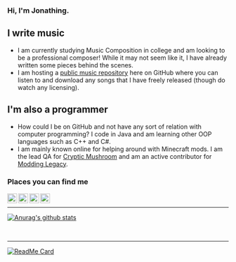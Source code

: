 ### Hi, I'm Jonathing.

## I write music

- I am currently studying Music Composition in college and am looking to be a professional composer! While it may not seem like it, I have already written some pieces behind the scenes.
- I am hosting a [public music repository](https://github.com/Jonathing/Public-Music-Repo) here on GitHub where you can listen to and download any songs that I have freely released (though do watch any licensing).

## I'm also a programmer

- How could I be on GitHub and not have any sort of relation with computer programming? I code in Java and am learning other OOP languages such as C++ and C#.
- I am mainly known online for helping around with Minecraft mods. I am the lead QA for [Cryptic Mushroom](https://crypticmushroom.com/) and am an active contributor for [Modding Legacy](https://moddinglegacy.com/).

### Places you can find me

[<img align="left" alt="colmenares.codes" width="22px" src="https://img.icons8.com/nolan/2048/domain.png" />][website]
[<img align="left" alt="The Jonathing YouTube Channel" width="22px" src="https://img.icons8.com/nolan/2048/youtube-play.png" />][youtube]
[<img align="left" alt="Jonathing on Facebook" width="22px" src="https://img.icons8.com/nolan/2048/facebook-new.png" />][facebook]
[<img align="left" alt="Jonathing on Twitter" width="22px" src="https://img.icons8.com/nolan/2048/twitter.png" />][twitter]

<br />

---

[![Anurag's github stats](https://github-readme-stats.vercel.app/api?username=Jonathing&count_private=true&show_icons=true&theme=onedark)](https://github.com/anuraghazra/github-readme-stats)

<br />

---

[![ReadMe Card](https://github-readme-stats.vercel.app/api/pin/?username=anuraghazra&repo=github-readme-stats)](https://github.com/anuraghazra/github-readme-stats)

[website]: https://colmenares.codes
[youtube]: https://www.youtube.com/c/Jonathing
[facebook]: https://www.facebook.com/RealJonathing/
[twitter]: https://twitter.com/RealJonathing
